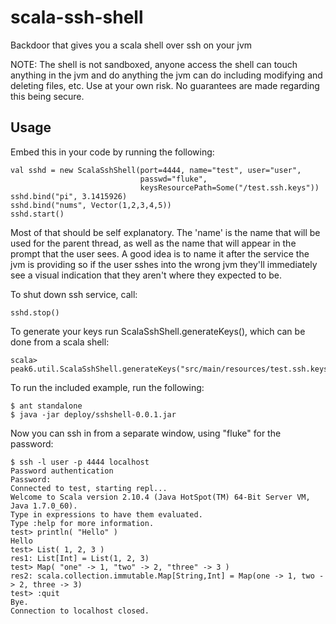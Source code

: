 scala-ssh-shell
===============

Backdoor that gives you a scala shell over ssh on your jvm

NOTE: The shell is not sandboxed, anyone access the shell can touch
anything in the jvm and do anything the jvm can do including modifying
and deleting files, etc. Use at your own risk. No guarantees are made
regarding this being secure.

Usage
-----

Embed this in your code by running the following:

    val sshd = new ScalaSshShell(port=4444, name="test", user="user",
                                 passwd="fluke",
                                 keysResourcePath=Some("/test.ssh.keys"))
    sshd.bind("pi", 3.1415926)
    sshd.bind("nums", Vector(1,2,3,4,5))
    sshd.start()

Most of that should be self explanatory. The 'name' is the name that
will be used for the parent thread, as well as the name that will
appear in the prompt that the user sees. A good idea is to name it
after the service the jvm is providing so if the user sshes into the
wrong jvm they'll immediately see a visual indication that they aren't
where they expected to be.

To shut down ssh service, call:

    sshd.stop()

To generate your keys run ScalaSshShell.generateKeys(), which can be
done from a scala shell:

    scala> peak6.util.ScalaSshShell.generateKeys("src/main/resources/test.ssh.keys")

To run the included example, run the following:

    $ ant standalone
    $ java -jar deploy/sshshell-0.0.1.jar

Now you can ssh in from a separate window, using "fluke" for the
password:

    $ ssh -l user -p 4444 localhost
    Password authentication
    Password: 
    Connected to test, starting repl...
    Welcome to Scala version 2.10.4 (Java HotSpot(TM) 64-Bit Server VM, Java 1.7.0_60).
    Type in expressions to have them evaluated.
    Type :help for more information.
    test> println( "Hello" )
    Hello
    test> List( 1, 2, 3 )
    res1: List[Int] = List(1, 2, 3)
    test> Map( "one" -> 1, "two" -> 2, "three" -> 3 )
    res2: scala.collection.immutable.Map[String,Int] = Map(one -> 1, two -> 2, three -> 3)
    test> :quit
    Bye.
    Connection to localhost closed.
